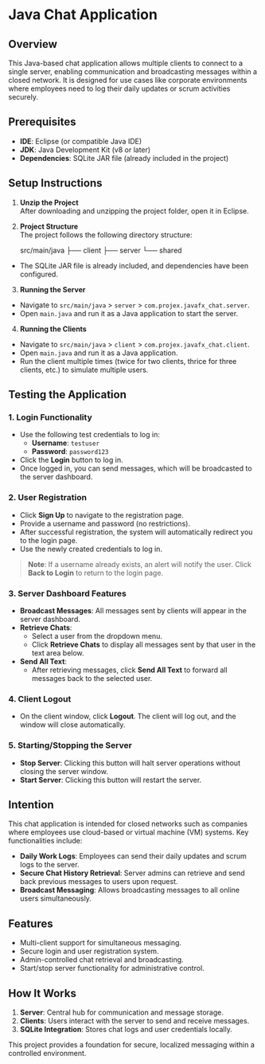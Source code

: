 # Java Chat Application

## Overview

This Java-based chat application allows multiple clients to connect to a single server, enabling communication and broadcasting messages within a closed network. It is designed for use cases like corporate environments where employees need to log their daily updates or scrum activities securely.

## Prerequisites

- **IDE**: Eclipse (or compatible Java IDE)
- **JDK**: Java Development Kit (v8 or later)
- **Dependencies**: SQLite JAR file (already included in the project)

## Setup Instructions

1. **Unzip the Project**  
   After downloading and unzipping the project folder, open it in Eclipse.

2. **Project Structure**  
   The project follows the following directory structure:

   src/main/java
    ├── client
    ├── server
    └── shared

- The SQLite JAR file is already included, and dependencies have been configured.

3. **Running the Server**  
- Navigate to `src/main/java` > `server` > `com.projex.javafx_chat.server`.  
- Open `main.java` and run it as a Java application to start the server.

4. **Running the Clients**  
- Navigate to `src/main/java` > `client` > `com.projex.javafx_chat.client`.  
- Open `main.java` and run it as a Java application.  
- Run the client multiple times (twice for two clients, thrice for three clients, etc.) to simulate multiple users.

## Testing the Application

### 1. **Login Functionality**  
- Use the following test credentials to log in:  
  - **Username**: `testuser`  
  - **Password**: `password123`  
- Click the **Login** button to log in.  
- Once logged in, you can send messages, which will be broadcasted to the server dashboard.

### 2. **User Registration**  
- Click **Sign Up** to navigate to the registration page.  
- Provide a username and password (no restrictions).  
- After successful registration, the system will automatically redirect you to the login page.  
- Use the newly created credentials to log in.

> **Note**: If a username already exists, an alert will notify the user. Click **Back to Login** to return to the login page.

### 3. **Server Dashboard Features**  
- **Broadcast Messages**: All messages sent by clients will appear in the server dashboard.  
- **Retrieve Chats**:  
  - Select a user from the dropdown menu.  
  - Click **Retrieve Chats** to display all messages sent by that user in the text area below.  
- **Send All Text**:  
  - After retrieving messages, click **Send All Text** to forward all messages back to the selected user.

### 4. **Client Logout**  
- On the client window, click **Logout**. The client will log out, and the window will close automatically.

### 5. **Starting/Stopping the Server**  
- **Stop Server**: Clicking this button will halt server operations without closing the server window.  
- **Start Server**: Clicking this button will restart the server.

## Intention

This chat application is intended for closed networks such as companies where employees use cloud-based or virtual machine (VM) systems. Key functionalities include:

- **Daily Work Logs**: Employees can send their daily updates and scrum logs to the server.  
- **Secure Chat History Retrieval**: Server admins can retrieve and send back previous messages to users upon request.  
- **Broadcast Messaging**: Allows broadcasting messages to all online users simultaneously.

## Features

- Multi-client support for simultaneous messaging.  
- Secure login and user registration system.  
- Admin-controlled chat retrieval and broadcasting.  
- Start/stop server functionality for administrative control.  

## How It Works

1. **Server**: Central hub for communication and message storage.  
2. **Clients**: Users interact with the server to send and receive messages.  
3. **SQLite Integration**: Stores chat logs and user credentials locally.  

This project provides a foundation for secure, localized messaging within a controlled environment.
